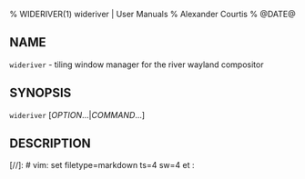 % WIDERIVER(1) wideriver | User Manuals
% Alexander Courtis
% @DATE@

## NAME

`wideriver` - tiling window manager for the river wayland compositor

## SYNOPSIS

`wideriver` [*OPTION*...|*COMMAND*...]

## DESCRIPTION

[//]: # vim: set filetype=markdown ts=4 sw=4 et :
